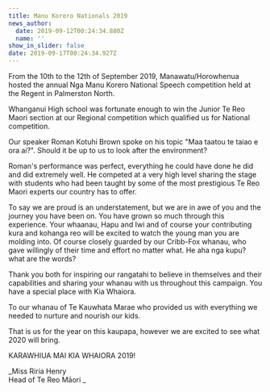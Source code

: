 ```yaml
---
title: Manu Korero Nationals 2019
news_author:
  date: 2019-09-12T00:24:34.880Z
  name: ''
show_in_slider: false
date: 2019-09-17T00:24:34.927Z
---
```

From the 10th to the 12th of September 2019, Manawatu/Horowhenua hosted the annual Nga Manu Korero National Speech competition held at the Regent in Palmerston North.

Whanganui High school was fortunate enough to win the Junior Te Reo Maori section at our Regional competition which qualified us for National competition. 

Our speaker Roman Kotuhi Brown spoke on his topic "Maa taatou te taiao e ora ai?". Should it be up to us to look after the environment? 

Roman's performance was perfect, everything he could have done he did and did extremely well. He competed at a very high level sharing the stage with students who had been taught by some of the most prestigious Te Reo Maori experts our country has to offer.
 
To say we are proud is an understatement, but we are in awe of you and the journey you have been on. You have grown so much through this experience. Your whaanau, Hapu and Iwi and of course your contributing kura and kohanga reo will be excited to watch the young man you are molding into. Of course closely guarded by our Cribb-Fox whanau, who gave willingly of their time and effort no matter what. He aha nga kupu? what are the words? 
 
Thank you both for inspiring our rangatahi to believe in themselves and their capabilities and sharing your whanau with us throughout this campaign. You have a special place with Kia Whaiora. 

To our whanau of Te Kauwhata Marae who provided us with everything we needed to nurture and nourish our kids. 

That is us for the year on this kaupapa, however we are excited to see what 2020 will bring.

KARAWHIUA MAI KIA WHAIORA 2019!

_Miss Riria Henry  
Head of Te Reo Māori_
